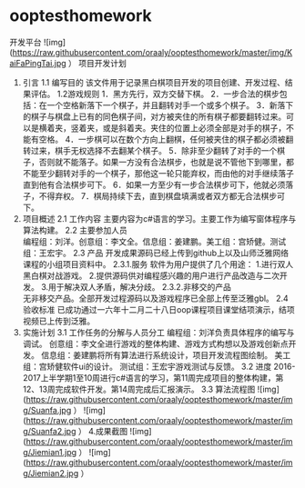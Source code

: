 # ooptesthomework
开发平台
![img](https://raw.githubusercontent.com/oraaly/ooptesthomework/master/img/KaiFaPingTai.jpg ）
项目开发计划
1. 引言
1.1 编写目的
该文件用于记录黑白棋项目开发的项目创建、开发过程、结果评估。
1.2游戏规则
  1．黑方先行，双方交替下棋。
  2．一步合法的棋步包括：在一个空格新落下一个棋子，并且翻转对手一个或多个棋子。
  3．新落下的棋子与棋盘上已有的同色棋子间，对方被夹住的所有棋子都要翻转过来。可以是横着夹，竖着夹，或是斜着夹。夹住的位置上必须全部是对手的棋子，不能有空格。
  4．一步棋可以在数个方向上翻棋，任何被夹住的棋子都必须被翻转过来，棋手无权选择不去翻某个棋子。
  5．除非至少翻转了对手的一个棋子，否则就不能落子。如果一方没有合法棋步，也就是说不管他下到哪里，都不能至少翻转对手的一个棋子，那他这一轮只能弃权，而由他的对手继续落子直到他有合法棋步可下。
  6．如果一方至少有一步合法棋步可下，他就必须落子，不得弃权。
  7．棋局持续下去，直到棋盘填满或者双方都无合法棋步可下。
2. 项目概述
2.1 工作内容
    主要内容为c#语言的学习。主要工作为编写窗体程序与算法构建。
2.2 主要参加人员      
    编程组：刘洋。创意组：李文全。信息组：姜建鹏。美工组：宫矫健。测试组：王宏宇。
2.3 产品
开发成果源码已经上传到github上以及山师泛雅网络课程的小组项目资料中。
2.3.1.服务
软件为用户提供了几个用途：
      1.进行双人黑白棋对战游戏。
      2.提供源码供对编程感兴趣的用户进行产品改造与二次开发。
      3.用于解决双人矛盾，解决分歧。
2.3.2.非移交的产品   
    无非移交产品。全部开发过程源码以及游戏程序已全部上传至泛雅gbl。
2.4 验收标准 
    已成功通过一六年十二月二十八日oop课程项目课堂结项演示，结项视频已上传到泛雅。
3. 实施计划
3.1 工作任务的分解与人员分工
编程组：刘洋负责具体程序的编写与调试。
创意组：李文全进行游戏的整体构建、游戏方式构想以及游戏创新点开发。
信息组：姜建鹏将所有算法进行系统设计，项目开发流程图绘制。
美工组：宫矫健软件ui的设计。
测试组：王宏宇游戏测试与反馈。
3.2 进度
    2016-2017上半学期1至10周进行c#语言的学习，第11周完成项目的整体构建，第12、13周完成软件开发。第14周完成后汇报演示。
3.3 算法流程图
![img](https://raw.githubusercontent.com/oraaly/ooptesthomework/master/img/Suanfa.jpg ）
![img](https://raw.githubusercontent.com/oraaly/ooptesthomework/master/img/Suanfa2.jpg ）
4.成果截图
![img](https://raw.githubusercontent.com/oraaly/ooptesthomework/master/img/Jiemian1.jpg ）
![img](https://raw.githubusercontent.com/oraaly/ooptesthomework/master/img/Jiemian2.jpg ）
